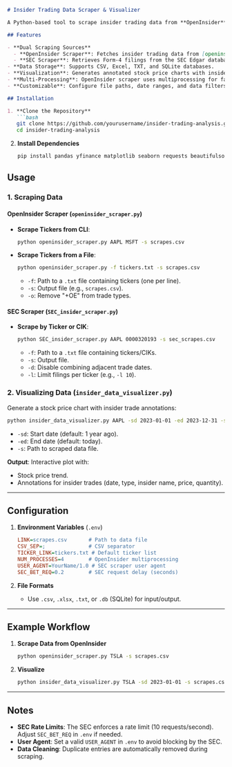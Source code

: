 ```markdown
# Insider Trading Data Scraper & Visualizer

A Python-based tool to scrape insider trading data from **OpenInsider** and **SEC Form-4 filings**, then visualize it alongside stock price trends.

## Features

- **Dual Scraping Sources**
  - **OpenInsider Scraper**: Fetches insider trading data from [openinsider.com](http://openinsider.com/).
  - **SEC Scraper**: Retrieves Form-4 filings from the SEC Edgar database.
- **Data Storage**: Supports CSV, Excel, TXT, and SQLite databases.
- **Visualization**: Generates annotated stock price charts with insider trade details (purchases/sales) using `yfinance` and `seaborn`.
- **Multi-Processing**: OpenInsider scraper uses multiprocessing for faster data collection.
- **Customizable**: Configure file paths, date ranges, and data filters via CLI or `.env` file.

## Installation

1. **Clone the Repository**
   ```bash
   git clone https://github.com/yourusername/insider-trading-analysis.git
   cd insider-trading-analysis
   ```

2. **Install Dependencies**
   ```bash
   pip install pandas yfinance matplotlib seaborn requests beautifulsoup4 python-dotenv adjustText
   ```

## Usage

### 1. Scraping Data

#### **OpenInsider Scraper** (`openinsider_scraper.py`)
- **Scrape Tickers from CLI**:
  ```bash
  python openinsider_scraper.py AAPL MSFT -s scrapes.csv
  ```
- **Scrape Tickers from a File**:
  ```bash
  python openinsider_scraper.py -f tickers.txt -s scrapes.csv
  ```
  - `-f`: Path to a `.txt` file containing tickers (one per line).
  - `-s`: Output file (e.g., `scrapes.csv`).
  - `-o`: Remove "+OE" from trade types.

#### **SEC Scraper** (`SEC_insider_scraper.py`)
- **Scrape by Ticker or CIK**:
  ```bash
  python SEC_insider_scraper.py AAPL 0000320193 -s sec_scrapes.csv
  ```
  - `-f`: Path to a `.txt` file containing tickers/CIKs.
  - `-s`: Output file.
  - `-d`: Disable combining adjacent trade dates.
  - `-l`: Limit filings per ticker (e.g., `-l 10`).

### 2. Visualizing Data (`insider_data_visualizer.py`)
Generate a stock price chart with insider trade annotations:
```bash
python insider_data_visualizer.py AAPL -sd 2023-01-01 -ed 2023-12-31 -s scrapes.csv
```
- `-sd`: Start date (default: 1 year ago).
- `-ed`: End date (default: today).
- `-s`: Path to scraped data file.

**Output**: Interactive plot with:
- Stock price trend.
- Annotations for insider trades (date, type, insider name, price, quantity).

---

## Configuration

1. **Environment Variables** (`.env`)
   ```ini
   LINK=scrapes.csv       # Path to data file
   CSV_SEP=;              # CSV separator
   TICKER_LINK=tickers.txt # Default ticker list
   NUM_PROCESSES=4        # OpenInsider multiprocessing
   USER_AGENT=YourName/1.0 # SEC scraper user agent
   SEC_BET_REQ=0.2        # SEC request delay (seconds)
   ```

2. **File Formats**
   - Use `.csv`, `.xlsx`, `.txt`, or `.db` (SQLite) for input/output.

---

## Example Workflow

1. **Scrape Data from OpenInsider**
   ```bash
   python openinsider_scraper.py TSLA -s scrapes.csv
   ```

2. **Visualize**
   ```bash
   python insider_data_visualizer.py TSLA -sd 2023-01-01 -s scrapes.csv
   ```

---

## Notes

- **SEC Rate Limits**: The SEC enforces a rate limit (10 requests/second). Adjust `SEC_BET_REQ` in `.env` if needed.
- **User Agent**: Set a valid `USER_AGENT` in `.env` to avoid blocking by the SEC.
- **Data Cleaning**: Duplicate entries are automatically removed during scraping.


